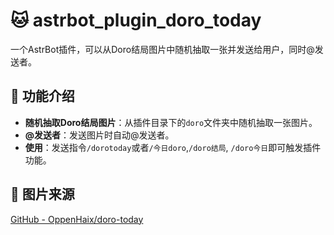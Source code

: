 # 🐱 astrbot_plugin_doro_today

一个AstrBot插件，可以从Doro结局图片中随机抽取一张并发送给用户，同时@发送者。

## 🚀 功能介绍

- **随机抽取Doro结局图片**：从插件目录下的`doro`文件夹中随机抽取一张图片。
- **@发送者**：发送图片时自动@发送者。
- **使用**：发送指令`/dorotoday`或者`/今日doro`,`/doro结局`, `/doro今日`即可触发插件功能。


## 🤝 图片来源
[GitHub - OppenHaix/doro-today](https://github.com/OppenHaix/doro-today) 
